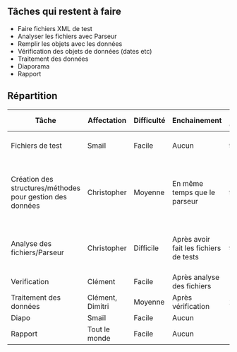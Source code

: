 ## Tâches qui restent à faire

* Faire fichiers XML de test
* Analyser les fichiers avec Parseur
* Remplir les objets avec les données
* Vérification des objets de données (dates etc)
* Traitement des données
* Diaporama
* Rapport

## Répartition

Tâche   |   Affectation | Difficulté  | Enchainement  | Date début  | Entrée | Sortie 
--------|---------------|-------------|---------------|-------------|--------|-------
Fichiers de test | Smaïl | Facile   | Aucun         | 9/11       | Fichiers XML | Validation ou non par le XSD
Création des structures/méthodes pour gestion des données | Christopher | Moyenne | En même temps que le parseur | 9/11 | Appels aux méthodes de gestion de donnée | Objets Java
Analyse des fichiers/Parseur | Christopher | Difficile | Après avoir fait les fichiers de tests | 9/11 | Fichiers XML | Appels aux méthodes de gestion de donnée
Verification | Clément  | Facile      | Après analyse des fichiers | 17/11     |Objets Java | Validation ou non
Traitement des données | Clément, Dimitri | Moyenne | Après vérification | 20/11 | Objets java | Traitement
Diapo   | Smaïl   | Facile  | Aucun   | 1/12      |   | Diapo 
Rapport | Tout le monde | Facile | Aucun | 1/12 | | Rapport
